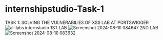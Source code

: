 # internshipstudio-Task-1
TASK 1: SOLVING THE VULNERABILIES OF XSS LAB AT PORTSWIGGER
![all labs internstudio](https://github.com/user-attachments/assets/945e5f7f-aca4-4274-86ed-b6ae9d55062d)
1ST LAB
![Screenshot 2024-08-10 084647](https://github.com/user-attachments/assets/00e3b34a-fb1b-4005-902c-8c78345f95da)
2ND LAB
![Screenshot 2024-08-10 083632](https://github.com/user-attachments/assets/a711a688-61ac-4958-834b-b4c4cde290a7)
